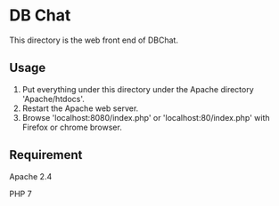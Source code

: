 # DB Chat

This directory is the web front end of DBChat.

## Usage

1. Put everything under this directory under the Apache directory 'Apache/htdocs'.
2. Restart the Apache web server.
3. Browse 'localhost:8080/index.php' or 'localhost:80/index.php' with Firefox or chrome browser.

## Requirement

Apache 2.4

PHP 7